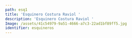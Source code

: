 ```yaml
---
path: esq1
title: 'Esquinero Costura Raviol '
description: 'Esquinero Costura Raviol '
Image: /assets/41c54979-9a51-4666-a7c3-22ad1bf89ff5.jpg
identifier: esquineros
---
```


